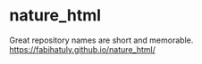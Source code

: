 # nature_html
Great repository names are short and memorable.
https://fabihatuly.github.io/nature_html/
